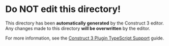 # Do **NOT** edit this directory!

This directory has been **automatically generated** by the Construct 3 editor.  
Any changes made to this directory **will be overwritten** by the editor.

For more information, see the [Construct 3 Plugin TypeScript Support](https://www.construct.net/en/make-games/manuals/addon-sdk/guide/typescript-support) guide.

